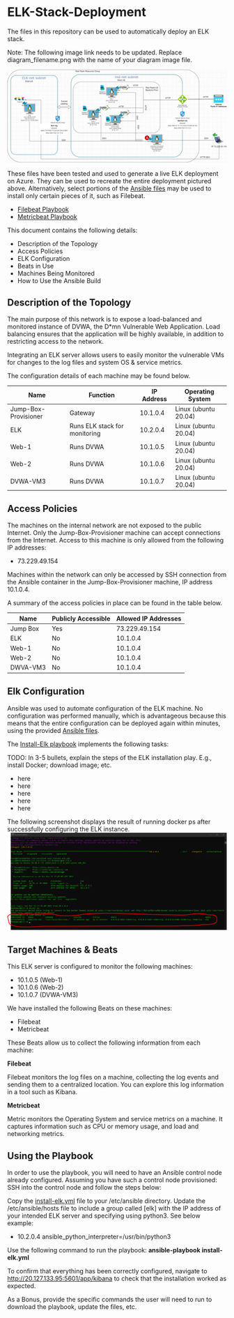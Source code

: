 # ELK-Stack-Deployment
The files in this repository can be used to automatically deploy an ELK stack.

Note: The following image link needs to be updated. Replace diagram_filename.png with the name of your diagram image file.

![Elk Stack Deployment](https://github.com/MauraSullivan-mx/ELK-Stack-Deployment/blob/main/Diagrams/ELK%20Deployment%20Network%20Diagram.drawio.png)

These files have been tested and used to generate a live ELK deployment on Azure. They can be used to recreate the entire deployment pictured above. Alternatively, select portions of the [Ansible files](https://github.com/MauraSullivan-mx/ELK-Stack-Deployment/tree/main/Ansible) may be used to install only certain pieces of it, such as Filebeat.

* [Filebeat Playbook](https://github.com/MauraSullivan-mx/ELK-Stack-Deployment/blob/main/Ansible/Files/filebeat-playbook.yml)
* [Metricbeat Playbook](https://github.com/MauraSullivan-mx/ELK-Stack-Deployment/blob/main/Ansible/Files/metricbeat-playbook.yml)

This document contains the following details:

* Description of the Topology
* Access Policies
* ELK Configuration
* Beats in Use
* Machines Being Monitored
* How to Use the Ansible Build


## Description of the Topology
The main purpose of this network is to expose a load-balanced and monitored instance of DVWA, the D*mn Vulnerable Web Application.
Load balancing ensures that the application will be highly available, in addition to restricting access to the network.

Integrating an ELK server allows users to easily monitor the vulnerable VMs for changes to the log files and system OS & service metrics.

The configuration details of each machine may be found below.

Name | Function | IP Address | Operating System |
----- | ---- | ---- | ---- |
Jump-Box-Provisioner | Gateway | 10.1.0.4 | Linux (ubuntu 20.04) |
ELK | Runs ELK stack for monitoring | 10.2.0.4 | Linux (ubuntu 20.04) |
Web-1 | Runs DVWA | 10.1.0.5 | Linux (ubuntu 20.04) |
Web-2 | Runs DVWA | 10.1.0.6 | Linux (ubuntu 20.04) |
DVWA-VM3 | Runs DVWA | 10.1.0.7 | Linux (ubuntu 20.04)|


## Access Policies
The machines on the internal network are not exposed to the public Internet.
Only the Jump-Box-Provisioner machine can accept connections from the Internet. Access to this machine is only allowed from the following IP addresses:

* 73.229.49.154

Machines within the network can only be accessed by SSH connection from the Ansible container in the Jump-Box-Provisioner machine, IP address 10.1.0.4.

A summary of the access policies in place can be found in the table below.

Name | Publicly Accessible | Allowed IP Addresses |
---- | ---- | ---- |
Jump Box | Yes | 73.229.49.154 |
ELK | No | 10.1.0.4 |
Web-1 | No | 10.1.0.4 |
Web-2 | No | 10.1.0.4 |
DWVA-VM3 | No | 10.1.0.4 |


## Elk Configuration
Ansible was used to automate configuration of the ELK machine. No configuration was performed manually, which is advantageous because this means that the entire configuration can be deployed again within minutes, using the provided [Ansible files](https://github.com/MauraSullivan-mx/ELK-Stack-Deployment/tree/main/Ansible).

The [Install-Elk playbook](https://github.com/MauraSullivan-mx/ELK-Stack-Deployment/blob/main/Ansible/install-elk.yml) implements the following tasks:

TODO: In 3-5 bullets, explain the steps of the ELK installation play. E.g., install Docker; download image; etc.
* here
* here
* here
* here
* here

The following screenshot displays the result of running docker ps after successfully configuring the ELK instance.
![docker ps result after running install-elk.yml](https://github.com/MauraSullivan-mx/ELK-Stack-Deployment/blob/main/Diagrams/dock_ps_output.png)

## Target Machines & Beats
This ELK server is configured to monitor the following machines:

* 10.1.0.5 (Web-1)
* 10.1.0.6 (Web-2)
* 10.1.0.7 (DVWA-VM3)

We have installed the following Beats on these machines:

* Filebeat
* Metricbeat

These Beats allow us to collect the following information from each machine:

**Filebeat**

Filebeat monitors the log files on a machine, collecting the log events and sending them to a centralized location. You can explore this log information in a tool such as Kibana.

**Metricbeat**

Metric monitors the Operating System and service metrics on a machine. It captures information such as CPU or memory usage, and load and networking metrics.

## Using the Playbook
In order to use the playbook, you will need to have an Ansible control node already configured. Assuming you have such a control node provisioned:
SSH into the control node and follow the steps below:

Copy the [install-elk.yml](https://github.com/MauraSullivan-mx/ELK-Stack-Deployment/blob/main/Ansible/install-elk.yml) file to your /etc/ansible directory.
Update the /etc/ansible/hosts file to include a group called [elk] with the IP address of your intended ELK server and specifying using python3. See below example:
* 10.2.0.4 ansible_python_interpreter=/usr/bin/python3

Use the following command to run the playbook:
**ansible-playbook install-elk.yml**

To confirm that everything has been correctly configured, navigate to http://20.127.133.95:5601/app/kibana to check that the installation worked as expected.

As a Bonus, provide the specific commands the user will need to run to download the playbook, update the files, etc.
